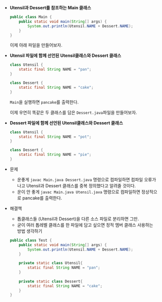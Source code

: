 - **Utensil과 Dessert를 참조하는 Main 클래스**

    ```java
    public class Main {
        public static void main(String[] args) {
            System.out.println(Utensil.NAME + Dessert.NAME);
        }
    }
    ```

  이제 아래 파일을 만들어보자.

- **Utensil 파일에 함께 선언된 Utensil클래스와 Dessert 클래스**

    ```java
    class Utensil {
        static final String NAME = "pan";
    }
    
    class Dessert {
        static final String NAME = "cake";
    }
    ```

  `Main`을 실행하면 `pancake`를 출력한다.

  이제 우연히 똑같은 두 클래스를 담은 `Dessert.java`파일을 만들어보자.

- **Dessert 파일에 함께 선언된 Utensil클래스와 Dessert 클래스**

    ```java
    class Utensil {
        static final String NAME = "pot";
    }
    
    class Dessert {
        static final String NAME = "pie";
    }
    ```


- 문제
    - 운좋게 `javac Main.java Dessert.java` 명령으로 컴파일하면 컴파일 오류가 나고 Utensil과 Dessert 클래스를 중복 정의했다고 알려줄 것이다.
    - 운이 안 좋게 `javac Main.java Utensil.java` 명령으로 컴파일하면 정상적으로 pancake를 출력한다.
- 해결책
    - 톱클래스들 (Utensil과 Dessert)을 다른 소스 파일로 분리하면 그만.
    - 굳이 여러 톱레벨 클래스를 한 파일에 담고 싶으면 정적 멤버 클래스 사용하는 방법 생각하기

    ```java
    public class Test {
        public static void main(String[] args) {
            System.out.println(Utensil.NAME + Dessert.NAME);
        }
        
        private static class Utensil{
            static final String NAME = "pan";
        }
        
        private static class Dessert{
            static final String NAME = "cake";
        }
    }
    ```
